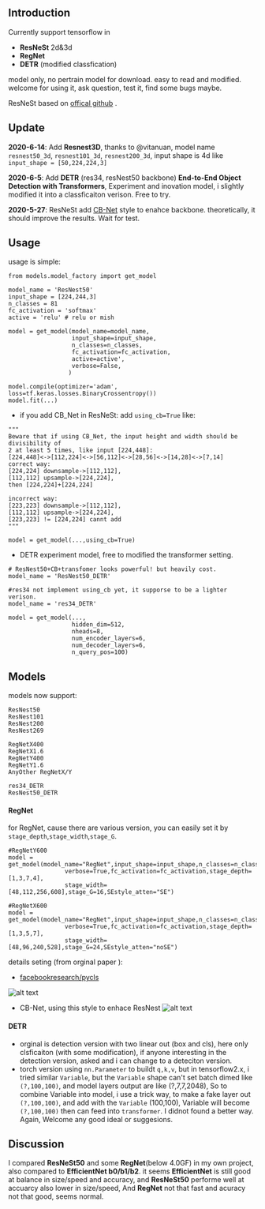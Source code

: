 ## Introduction
 Currently support tensorflow in 
 - **ResNeSt**  2d&3d
 - **RegNet**
 - **DETR** (modified classfication)
 
model only, no pertrain model for download. easy to read and modified.   
welcome for using it, ask question, test it, find some bugs maybe.

ResNeSt based on [offical github](https://github.com/zhanghang1989/ResNeSt) .

## Update
**2020-6-14**: Add **Resnest3D**, thanks to @vitanuan, model name `resnest50_3d`, `resnest101_3d`, `resnest200_3d`, input shape is 4d like `input_shape = [50,224,224,3]`

**2020-6-5**: Add **DETR** (res34, resNest50 backbone) **End-to-End Object Detection with Transformers**, Experiment and inovation model, i slightly modified it into a classficaiton verison. Free to try.

**2020-5-27**: ResNeSt add [CB-Net](https://arxiv.org/pdf/1909.03625.pdf) style to enahce backbone. theoretically, it should improve the results. Wait for test.

## Usage
usage is simple:
```
from models.model_factory import get_model

model_name = 'ResNest50'
input_shape = [224,244,3]
n_classes = 81
fc_activation = 'softmax'
active = 'relu' # relu or mish

model = get_model(model_name=model_name,
                  input_shape=input_shape,
                  n_classes=n_classes,
                  fc_activation=fc_activation,
                  active=active',
                  verbose=False,
                 )

model.compile(optimizer='adam', loss=tf.keras.losses.BinaryCrossentropy())
model.fit(...)
```


- if you add CB_Net in ResNeSt: add `using_cb=True` like:
```
"""
Beware that if using CB_Net, the input height and width should be divisibility of 
2 at least 5 times, like input [224,448]: 
[224,448]<->[112,224]<->[56,112]<->[28,56]<->[14,28]<->[7,14]
correct way:
[224,224] downsample->[112,112],
[112,112] upsample->[224,224],
then [224,224]+[224,224]

incorrect way:
[223,223] downsample->[112,112],
[112,112] upsample->[224,224],
[223,223] != [224,224] cannt add
"""

model = get_model(...,using_cb=True)
```
- DETR experiment model, free to modified the transformer setting.
```
# ResNest50+CB+transfomer looks powerful! but heavily cost.
model_name = 'ResNest50_DETR' 

#res34 not implement using_cb yet, it supporse to be a lighter verison.
model_name = 'res34_DETR' 

model = get_model(...,
                  hidden_dim=512,
                  nheads=8,
                  num_encoder_layers=6,
                  num_decoder_layers=6,
                  n_query_pos=100)
```


## Models 
models now support:
```
ResNest50
ResNest101
ResNest200
ResNest269

RegNetX400
RegNetX1.6
RegNetY400
RegNetY1.6
AnyOther RegNetX/Y

res34_DETR
ResNest50_DETR
```
#### RegNet
for RegNet, cause there are various version, you can easily set it by `stage_depth`,`stage_width`,`stage_G`.

```
#RegNetY600
model = get_model(model_name="RegNet",input_shape=input_shape,n_classes=n_classes,
                verbose=True,fc_activation=fc_activation,stage_depth=[1,3,7,4],
                stage_width=[48,112,256,608],stage_G=16,SEstyle_atten="SE")

#RegNetX600
model = get_model(model_name="RegNet",input_shape=input_shape,n_classes=n_classes,
                verbose=True,fc_activation=fc_activation,stage_depth=[1,3,5,7],
                stage_width=[48,96,240,528],stage_G=24,SEstyle_atten="noSE")
```

details seting (from orginal paper ):
- [facebookresearch/pycls](https://github.com/facebookresearch/pycls)

![alt text](https://raw.githubusercontent.com/QiaoranC/tf_ResNeSt_RegNet_model/master/readme_img/regnet_setting.png)


- CB-Net, using this style to enhace ResNest
![alt text](https://raw.githubusercontent.com/QiaoranC/tf_ResNeSt_RegNet_model/master/readme_img/CBNet.png)

#### DETR
-  orginal is detection version with two linear out (box and cls), here only clsficaiton (with some modification), if anyone interesting in the detection version, asked and i can change to a deteciton version. 
 - torch version using `nn.Parameter` to buildt `q,k,v`, but in tensorflow2.x, i tried similar `Variable`, but the `Variable` shape can't set batch dimed like `(?,100,100)`, and model layers output are like (?,7,7,2048), So to combine Variable into model, i use a trick way, to make a fake layer out `(?,100,100)`, and add with the `Variable` (100,100),  Variable will become `(?,100,100)` then can feed into `transformer`. I didnot found a better way. Again, Welcome any good ideal or suggesions.

## Discussion
I compared **ResNeSt50** and some **RegNet**(below 4.0GF) in my own project, also compared to **EfficientNet b0/b1/b2**.
it seems **EfficientNet** is still good at balance in size/speed and accuracy, and **ResNeSt50** performe well at accuarcy also lower in size/speed, And **RegNet** not that fast and acuracy not that good, seems normal.
